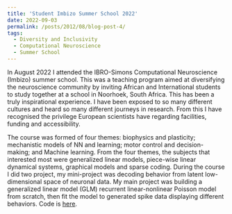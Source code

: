 ```yaml
---
title: 'Student Imbizo Summer School 2022'
date: 2022-09-03
permalink: /posts/2012/08/blog-post-4/
tags:
  - Diversity and Inclusivity
  - Computational Neuroscience
  - Summer School
---
```


In August 2022 I attended the IBRO-Simons Computational Neuroscience (Imbizo) summer school. This was a teaching program aimed at diversifying the neuroscience community by inviting African and International students to study together at a school in Noorhoek, South Africa. This has been a truly inspirational experience. I have been exposed to so many different cultures and heard so many different journeys in research. From this I have recognised the privilege European scientists have regarding facilities, funding and accessibility.

The course was formed of four themes: biophysics and plasticity; mechanistic models of NN and learning; motor control and decision-making; and Machine learning. From the four themes, the subjects that interested most were generalized linear models, piece-wise linear dynamical systems, graphical models and sparse coding. During the course I did two project, my mini-project was decoding behavior from latent low-dimensional space of neuronal data. My main project was building a generalized linear model (GLM) recurrent linear-nonlinear Poisson model from scratch, then fit the model to generated spike data displaying different behaviors. Code is [here](https://github.com/ThomasMullen/izhikevich-spiking-glm-model).

<!-- This post will show up by default. To disable scheduling of future posts, edit `config.yml` and set `future: false`.  -->
